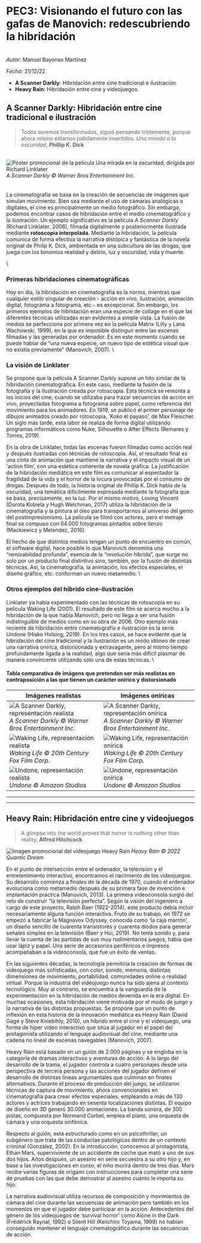 # PEC3: Visionando el futuro con las gafas de Manovich: redescubriendo la hibridación
\
*Autor:* Manuel Bayonas Martínez

*Fecha:* 21/12/22

 - **A Scanner Darkly**: Hibridación entre cine tradicional e ilustración.
 - **Heavy Rain**: Hibridación entre cine y videojuegos.


## A Scanner Darkly: Hibridación entre cine tradicional e ilustración

> Todos seremos transformados, siguió pensando tristemente, porque ahora
> mismo estamos jodidamente invertidos.
> *Una mirada a la oscuridad*, **Phillip K. Dick**

\
![Póster promocional de la película Una mirada en la oscuridad, dirigida por Richard Linklater](images/A_Scanner_Darkly_promo.jpg)
*A Scanner Darkly © Warner Bros Entertainment Inc.*  
\
\
La cinematografía se basa en la creación de secuencias de imágenes que simulan movimiento. Bien sea mediante el uso de cámaras analógicas o digitales, el cine es principalmente un medio fotográfico. Sin embargo, podemos encontrar casos de hibridación entre el medio cinematográfico y la ilustración. Un ejemplo significativo es la película *A Scanner Darkly* (Richard Linklater, 2006), filmada digitalmente y posteriormente ilustrada mediante **rotoscopia interpolada**. Mediante la hibridación, la película comunica de forma efectiva la narrativa distópica y fantástica de la novela original de Philip K. Dick, ambientada en una subcultura de las drogas, que juega con los binomios realidad y delirio, luz y oscuridad, vida y muerte.

\

### Primeras hibridaciones cinematográficas

Hoy en día, la hibridación en cinematografía es la norma, mientras que cualquier estilo singular de creación - acción en vivo, ilustración, animación digital, fotograma a fotograma, etc.- es excepcional. Sin embargo, los primeros ejemplos de hibridación eran una especie de collage en el que las diferentes técnicas utilizadas eran evidentes a simple vista. La fusión de medios se perfecciona por primera vez en la película Matrix (Lilly y Lana Wachowski, 1999), en la que es imposible distinguir entre las escenas filmadas y las generadas por ordenador. Es en este momento cuando se puede hablar de “una nueva especie, un nuevo tipo de estética visual que no existía previamente” (Manovich, 2007).
\
### La visión de Linklater

Se propone que la película A Scanner Darkly supone un hito similar de la hibridación cinematográfica. En este caso, mediante la fusión de la fotografía y la ilustración creada por rotoscopia. Esta técnica se remonta a los inicios del cine, cuando se utilizaba para trazar secuencias de acción en vivo, proyectadas fotograma a fotograma sobre papel, como referencia del movimiento para los animadores. En 1919, se publicó el primer personaje de dibujos animados creado por rotoscopia, ‘Koko el payaso’, de Max Fleischer. Un siglo más tarde, esta labor se realiza de forma digital utilizando programas informáticos como Nuke, Silhouette o After Effects (Reinares y Torres, 2019).

En la obra de Linklater, todas las escenas fueron filmadas como acción real y después ilustradas con técnicas de rotoscopia. Así, el resultado final es una cinta de animación que mantiene la narrativa y el impacto visual de un ‘action film’, con una estética coherente de novela gráfica. La justificación de la hibridación mediática en este film es comunicar al espectador la fragilidad de la vida y el horror de la locura provocadas por el consumo de drogas. Después de todo, la historia original de Phillip K. Dick habla de la oscuridad, una temática difícilmente expresada mediante la fotografía que se basa, precisamente, en la luz. Por el mismo motivo, Loving Vincent (Dorota Kobiela y Hugh Welchman, 2017) utiliza la hibridación de la cinematografía y la pintura al óleo para transportarnos al universo del genio del postimpresionismo. La película se filmó con actores, pero el metraje final se compuso con 64.000 fotogramas pintados sobre lienzo (Mackiewicz y Melendez, 2016).

El hecho de que distintos medios tengan un punto de encuentro en común, el software digital, hace posible lo que Manovich denomina una “remixabilidad profunda”, esencia de la “revolución híbrida”, que surge no solo por un producto final distintivo sino, también, por la fusión de distintas técnicas. Así, la cinematografía, la animación, los efectos especiales, el diseño gráfico, etc. conforman un nuevo metamedio.
\
### Otros ejemplos del híbrido cine-ilustración

Linklater ya había experimentado con las técnicas de rotoscopia en su película Waking Life (2001). El resultado de este film se acerca mucho a la hibridación de la que habla Manovich, pero no llega a ser una fusión indistinguible de medios como en su obra de 2006. Otro ejemplo más reciente de hibridación entre cinematografía e ilustración es la serie Undone (Hisko Hulsing, 2019). En los tres casos, se hace evidente que la hibridación del cine tradicional y la ilustración es un modo idóneo de crear una narrativa onírica, distorsionada y extravagante, pero al mismo tiempo profundamente ligada a la realidad, algo que sería más difícil plasmar de manera convincente utilizando sólo una de estas técnicas.
\
#### Tabla comparativa de imágens que pretenden ser más realistas en contraposición a las que tienen un carácter onírico y distorsionado
|Imágenes realistas|Imágenes oníricas|
|---|---|
|![A Scanner Darkly, representación realista](images/A_Scanner_Darkly_realista.jpg) *A Scanner Darkly © Warner Bros Entertainment Inc.*|![A Scanner Darkly, representación onírica](images/A_Scanner_Darkly_onírica.jpg) *A Scanner Darkly © Warner Bros Entertainment Inc.*|
|![Waking Life, representación realista](images/Waking_Life_realista.jpeg)*Waking Life © 20th Century Fox Film Corp.*|![Waking Life, representación onírica](images/Waking_Life_onírica.jpg)*Waking Life © 20th Century Fox Film Corp.*|
|![Undone, representación realista](images/Undone_realista.jpeg)*Undone © Amazon Studios*|![Undone, representación onírica](images/Undone_onírica.jpg)*Undone © Amazon Studios*|

***
***
## Heavy Rain: Hibridación entre cine y videojuegos

>A glimpse into the world proves that horror is nothing other than reality.
>**Alfred Hitchcock**

![Imagen promocional del videojuego Heavy Rain](images/Heavy_Rain_banner_2.jpg)
*Heavy Rain © 2022 Quantic Dream*

En el punto de intersección entre el ordenador, la televisión y el entretenimiento interactivo, encontramos el nacimiento de los videojuegos. Su desarrollo comienza a finales de la década de 1970, cuando el ordenador evoluciona como metamedio después de su primera fase de invención e implantación práctica (Manovich, 2013). La primera videoconsola surgió del reto de construir “la televisión perfecta”. Según la visión del ingeniero a cargo de este proyecto, Ralph Baer (1922-2014), este producto debía incluir necesariamente alguna función interactiva. Fruto de su trabajo, en 1972 se empezó a fabricar la Magnavox Odyssey, conocida como ‘la caja marrón’, un diseño sencillo de cuarenta transistores y cuarenta diodos para generar señales simples en la televisión (Baer y Hui, 2019). No tenía sonido y, para llevar la cuenta de las partidas de sus muy rudimentarios juegos, había que usar lápiz y papel. Una serie de accesorios periféricos e impresos acompañaban a la videoconsola, que fue un éxito de ventas. 

En las siguientes décadas, la tecnología permitiría la creación de formas de videojuego más sofisticadas, con color, sonido, memoria, distintas dimensiones de movimiento, portabilidad, comunidades online o realidad virtual. Porque la industria del videojuego nunca ha sido ajena al contexto tecnológico. Muy al contrario, se encuentra a la vanguardia de la experimentación en la hibridación de medios devenida en la era digital. En muchas ocasiones, esta hibridación viene motivada por el modo de juego y la narrativa de las distintas propuestas. Se propone que un punto de inflexión en esta historia de la innovación mediática es Heavy Rain (David Gage y Steve Kniebihly, 2010), un híbrido entre el cine y el videojuego, una forma de hiper vídeo interactivo que sitúa al jugador en el papel del protagonista utilizando el lenguaje audiovisual del cine, mediante una cadena no lineal de escenas navegables (Manovich, 2007).

Heavy Rain está basado en un guión de 2.000 páginas y se engloba en la categoría de dramas interactivos y aventuras de acción. A lo largo del desarrollo de la trama, el jugador controla a cuatro personajes desde una perspectiva de tercera persona y las acciones del jugador definen el desarrollo de distintas líneas argumentales que culminan en finales alternativos. Durante el proceso de producción del juego, se utilizaron técnicas de captura de movimiento, ahora convencionales en cinematografía para crear efectos especiales, empleando a más de 130 actores y actrices trabajando en sesenta localizaciones distintas.  El equipo de diseño en 3D generó 30.000 animaciones. La banda sonora, de 300 pistas, compuesta por Normand Corbel, emplea el piano, una orquesta de cámara y una orquesta sinfónica. 

Respecto al guión, está estructurado como en un psicothriller, un subgénero que trata de las conductas patológicas dentro de un contexto criminal (González, 2002). En la introducción, conocemos al protagonista, Ethan Mars, superviviente de un accidente de coche que mató a uno de sus dos hijos. Años después, un asesino en serie secuestra a su otro hijo y, en base a las investigaciones en curso, el niño morirá dentro de tres días. Mars recibe varias figuras de origami con instrucciones para completar una serie de pruebas con las que debe demostrar al asesino cuánto le importa su hijo. 

La narrativa audiovisual utiliza recursos de composición y movimientos de cámara del cine durante las secuencias de animación pero también en los momentos en que el jugador debe participar en la acción. Antecedentes del género de los videojuegos de ‘survival horror’ como Alone in the Dark (Frédérick Raynal, 1992) o Silent Hill (Keiichiro Toyama, 1999) no habían conseguido mantener el lenguaje cinematográfico durante las secuencias de acción.
